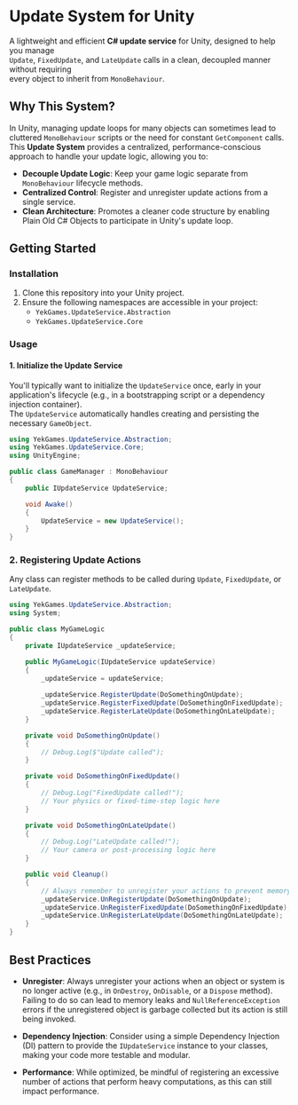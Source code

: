 # Update System for Unity

A lightweight and efficient **C# update service** for Unity, designed to help you manage  
`Update`, `FixedUpdate`, and `LateUpdate` calls in a clean, decoupled manner without requiring  
every object to inherit from `MonoBehaviour`.

## Why This System?

In Unity, managing update loops for many objects can sometimes lead to cluttered `MonoBehaviour` scripts or the need for constant `GetComponent` calls.  
This **Update System** provides a centralized, performance-conscious approach to handle your update logic, allowing you to:

- **Decouple Update Logic**: Keep your game logic separate from `MonoBehaviour` lifecycle methods.  
- **Centralized Control**: Register and unregister update actions from a single service.  
- **Clean Architecture**: Promotes a cleaner code structure by enabling Plain Old C# Objects to participate in Unity's update loop.

## Getting Started

### Installation
1. Clone this repository into your Unity project.  
2. Ensure the following namespaces are accessible in your project:
   - `YekGames.UpdateService.Abstraction`  
   - `YekGames.UpdateService.Core`  

### Usage

#### 1. Initialize the Update Service
You'll typically want to initialize the `UpdateService` once, early in your application's lifecycle (e.g., in a bootstrapping script or a dependency injection container).  
The `UpdateService` automatically handles creating and persisting the necessary `GameObject`.

```csharp
using YekGames.UpdateService.Abstraction;
using YekGames.UpdateService.Core;
using UnityEngine;

public class GameManager : MonoBehaviour
{
    public IUpdateService UpdateService;

    void Awake()
    {
        UpdateService = new UpdateService();
    }
}
```
### 2. Registering Update Actions

Any class can register methods to be called during `Update`, `FixedUpdate`, or `LateUpdate`.
```csharp
using YekGames.UpdateService.Abstraction;
using System;

public class MyGameLogic
{
    private IUpdateService _updateService;

    public MyGameLogic(IUpdateService updateService)
    {
        _updateService = updateService;
        
        _updateService.RegisterUpdate(DoSomethingOnUpdate);
        _updateService.RegisterFixedUpdate(DoSomethingOnFixedUpdate);
        _updateService.RegisterLateUpdate(DoSomethingOnLateUpdate);
    }

    private void DoSomethingOnUpdate()
    {
        // Debug.Log($"Update called");
    }

    private void DoSomethingOnFixedUpdate()
    {
        // Debug.Log("FixedUpdate called!");
        // Your physics or fixed-time-step logic here
    }

    private void DoSomethingOnLateUpdate()
    {
        // Debug.Log("LateUpdate called!");
        // Your camera or post-processing logic here
    }

    public void Cleanup()
    {
        // Always remember to unregister your actions to prevent memory leaks!
        _updateService.UnRegisterUpdate(DoSomethingOnUpdate);
        _updateService.UnRegisterFixedUpdate(DoSomethingOnFixedUpdate);
        _updateService.UnRegisterLateUpdate(DoSomethingOnLateUpdate);
    }
}
```
## Best Practices

- **Unregister**: Always unregister your actions when an object or system is no longer active (e.g., in `OnDestroy`, `OnDisable`, or a `Dispose` method).  
  Failing to do so can lead to memory leaks and `NullReferenceException` errors if the unregistered object is garbage collected but its action is still being invoked.

- **Dependency Injection**: Consider using a simple Dependency Injection (DI) pattern to provide the `IUpdateService` instance to your classes, making your code more testable and modular.

- **Performance**: While optimized, be mindful of registering an excessive number of actions that perform heavy computations, as this can still impact performance.
